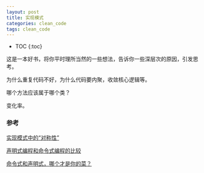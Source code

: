 ```yaml
---
layout: post
title: 实现模式
categories: clean_code
tags: clean_code
---
```


* TOC
{:toc}

这是一本好书，将你平时理所当然的一些想法，告诉你一些深层次的原因，引发思考。

为什么重复代码不好，为什么代码要内聚，收敛核心逻辑等。

哪个方法应该属于哪个类？                                                                                                                                                                                                                                        

变化率。

### 参考

[实现模式中的“对称性”](http://blog.csdn.net/sharonmei1219/article/details/7406992)

[声明式编程和命令式编程的比较](http://kb.cnblogs.com/page/181030/)

[命令式和声明式，哪个才是你的菜？](http://www.primeton.com/read.php?id=2318&his=1)
